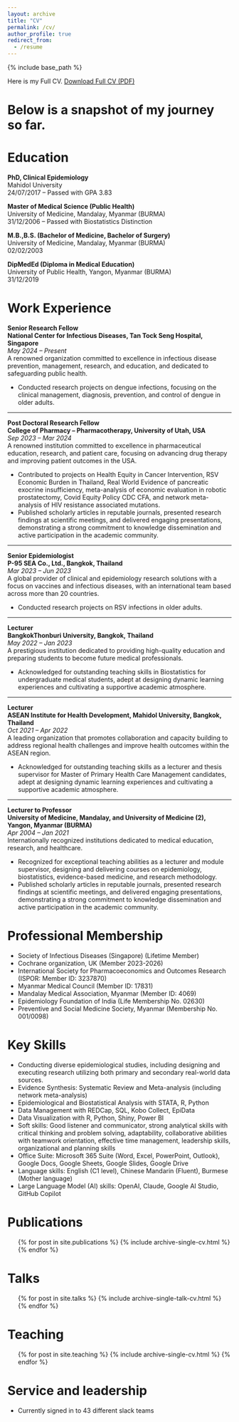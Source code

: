 ```yaml
---
layout: archive
title: "CV"
permalink: /cv/
author_profile: true
redirect_from:
  - /resume
---
```


{% include base_path %}

Here is my Full CV.
[Download Full CV (PDF)](/files/CV_WK.pdf)

# Below is a snapshot of my journey so far.

Education
======

**PhD, Clinical Epidemiology**  
Mahidol University  
24/07/2017 – Passed with GPA 3.83

**Master of Medical Science (Public Health)**  
University of Medicine, Mandalay, Myanmar (BURMA)  
31/12/2006 – Passed with Biostatistics Distinction

**M.B.,B.S. (Bachelor of Medicine, Bachelor of Surgery)**  
University of Medicine, Mandalay, Myanmar (BURMA)  
02/02/2003

**DipMedEd (Diploma in Medical Education)**  
University of Public Health, Yangon, Myanmar (BURMA)  
31/12/2019

Work Experience
======

**Senior Research Fellow**  
**National Center for Infectious Diseases, Tan Tock Seng Hospital, Singapore**  
*May 2024 – Present*  
A renowned organization committed to excellence in infectious disease prevention, management, research, and education, and dedicated to safeguarding public health.
- Conducted research projects on dengue infections, focusing on the clinical management, diagnosis, prevention, and control of dengue in older adults.

---

**Post Doctoral Research Fellow**  
**College of Pharmacy – Pharmacotherapy, University of Utah, USA**  
*Sep 2023 – Mar 2024*  
A renowned institution committed to excellence in pharmaceutical education, research, and patient care, focusing on advancing drug therapy and improving patient outcomes in the USA.
- Contributed to projects on Health Equity in Cancer Intervention, RSV Economic Burden in Thailand, Real World Evidence of pancreatic exocrine insufficiency, meta-analysis of economic evaluation in robotic prostatectomy, Covid Equity Policy CDC CFA, and network meta-analysis of HIV resistance associated mutations.
- Published scholarly articles in reputable journals, presented research findings at scientific meetings, and delivered engaging presentations, demonstrating a strong commitment to knowledge dissemination and active participation in the academic community.

---

**Senior Epidemiologist**  
**P-95 SEA Co., Ltd., Bangkok, Thailand**  
*Mar 2023 – Jun 2023*  
A global provider of clinical and epidemiology research solutions with a focus on vaccines and infectious diseases, with an international team based across more than 20 countries.
- Conducted research projects on RSV infections in older adults.

---

**Lecturer**  
**BangkokThonburi University, Bangkok, Thailand**  
*May 2022 – Jan 2023*  
A prestigious institution dedicated to providing high-quality education and preparing students to become future medical professionals.
- Acknowledged for outstanding teaching skills in Biostatistics for undergraduate medical students, adept at designing dynamic learning experiences and cultivating a supportive academic atmosphere.

---

**Lecturer**  
**ASEAN Institute for Health Development, Mahidol University, Bangkok, Thailand**  
*Oct 2021 – Apr 2022*  
A leading organization that promotes collaboration and capacity building to address regional health challenges and improve health outcomes within the ASEAN region.
- Acknowledged for outstanding teaching skills as a lecturer and thesis supervisor for Master of Primary Health Care Management candidates, adept at designing dynamic learning experiences and cultivating a supportive academic atmosphere.

---

**Lecturer to Professor**  
**University of Medicine, Mandalay, and University of Medicine (2), Yangon, Myanmar (BURMA)**  
*Apr 2004 – Jan 2021*  
Internationally recognized institutions dedicated to medical education, research, and healthcare.
- Recognized for exceptional teaching abilities as a lecturer and module supervisor, designing and delivering courses on epidemiology, biostatistics, evidence-based medicine, and research methodology.
- Published scholarly articles in reputable journals, presented research findings at scientific meetings, and delivered engaging presentations, demonstrating a strong commitment to knowledge dissemination and active participation in the academic community.

Professional Membership
======

- Society of Infectious Diseases (Singapore) (Lifetime Member)
- Cochrane organization, UK (Member 2023-2026)
- International Society for Pharmacoeconomics and Outcomes Research (ISPOR: Member ID: 3237870)
- Myanmar Medical Council (Member ID: 17831)
- Mandalay Medical Association, Myanmar (Member ID: 4069)
- Epidemiology Foundation of India (Life Membership No. 02630)
- Preventive and Social Medicine Society, Myanmar (Membership No. 001/0098)

Key Skills
======

- Conducting diverse epidemiological studies, including designing and executing research utilizing both primary and secondary real-world data sources.
- Evidence Synthesis: Systematic Review and Meta-analysis (including network meta-analysis)
- Epidemiological and Biostatistical Analysis with STATA, R, Python
- Data Management with REDCap, SQL, Kobo Collect, EpiData
- Data Visualization with R, Python, Shiny, Power BI
- Soft skills: Good listener and communicator, strong analytical skills with critical thinking and problem solving, adaptability, collaborative abilities with teamwork orientation, effective time management, leadership skills, organizational and planning skills
- Office Suite: Microsoft 365 Suite (Word, Excel, PowerPoint, Outlook), Google Docs, Google Sheets, Google Slides, Google Drive
- Language skills: English (C1 level), Chinese Mandarin (Fluent), Burmese (Mother language)
- Large Language Model (AI) skills: OpenAI, Claude, Google AI Studio, GitHub Copilot

Publications
======
  <ul>{% for post in site.publications %}
    {% include archive-single-cv.html %}
  {% endfor %}</ul>
  

Talks
======
  <ul>{% for post in site.talks %}
    {% include archive-single-talk-cv.html %}
  {% endfor %}</ul>
  
Teaching
======
  <ul>{% for post in site.teaching %}
    {% include archive-single-cv.html %}
  {% endfor %}</ul>
  
Service and leadership
======
* Currently signed in to 43 different slack teams
